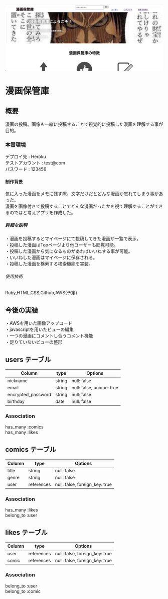 ![漫画保管庫](mangacollect-sample1.jpg)

# 漫画保管庫<br>

## 概要<br>
漫画の投稿。画像も一緒に投稿することで視覚的に投稿した漫画を理解する事が目的。

### 本番環境<br>
デプロイ先 : Heroku<br>
テストアカウント : test@com<br>
パスワード : 123456

#### 制作背景<br>
気に入った漫画をメモに残す際、文字だけだとどんな漫画か忘れてしまう事があった。<br>
漫画を画像付きで投稿することでどんな漫画だったかを視て理解することができるのではと考えアプリを作成した。

##### 詳細な説明<br>
・漫画を投稿するとマイページにて投稿してきた漫画が一覧で表示。<br>
・投稿した漫画はTopページより他ユーザーも閲覧可能。<br>
・投稿した漫画から気になるものがあればいいねする事が可能。<br>
・いいねした漫画はマイページに保存される。<br>
・投稿した漫画を検索する検索機能を実装。

###### 使用技術<br>
Ruby,HTML,CSS,Github,AWS(予定)

## 今後の実装
・AWSを用いた画像アップロード<br>
・javascriptを用いたビューの編集<br>
・一つの漫画にコメントし合うコメント機能<br>
・足りていないビューの整形


## users テーブル

  | Column                | type   | Options                   |
  | --------------------- | ------ | ------------------------- |
  | nickname              | string | null: false               |
  | email                 | string | null: false, unique: true |
  | encrypted_password    | string | null: false               |
  | birthday              | date   | null: false               |

### Association
  has_many :comics<br>
  has_many :likes

## comics テーブル

  | Column                | type       | Options                        |
  | --------------------- | ---------- | ------------------------------ |
  | title                 | string     | null: false                    |
  | genre                 | string     | null: false                    |
  | user                  | references | null: false, foreign_key: true |
### Association
  has_many   :likes<br>
  belong_to :user

## likes テーブル

  | Column                | type       | Options                            |
  | --------------------- | ---------- | ---------------------------------- |
  | user                  | references | null: false, foreign_key: true     |
  | comic                 | references | null: false, foreign_key: true     |

### Association
  belong_to :user<br>
  belong_to :comic
